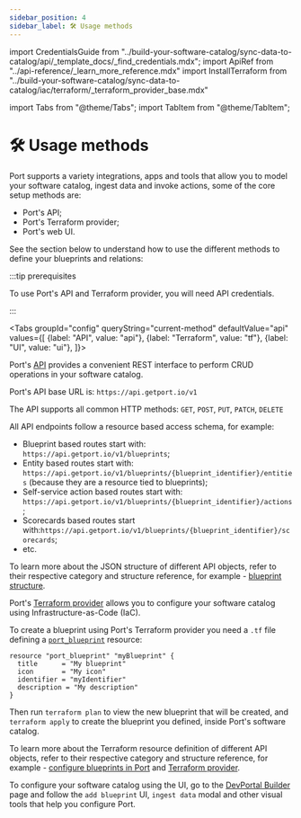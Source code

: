 ```yaml
---
sidebar_position: 4
sidebar_label: 🛠️ Usage methods
---
```


import CredentialsGuide from "../build-your-software-catalog/sync-data-to-catalog/api/\_template_docs/\_find_credentials.mdx";
import ApiRef from "../api-reference/\_learn_more_reference.mdx"
import InstallTerraform from "../build-your-software-catalog/sync-data-to-catalog/iac/terraform/\_terraform_provider_base.mdx"

import Tabs from "@theme/Tabs";
import TabItem from "@theme/TabItem";

# 🛠️ Usage methods

Port supports a variety integrations, apps and tools that allow you to model your software catalog, ingest data and invoke actions, some of the core setup methods are:

- Port's API;
- Port's Terraform provider;
- Port's web UI.

See the section below to understand how to use the different methods to define your blueprints and relations:

:::tip prerequisites

To use Port's API and Terraform provider, you will need API credentials.

<CredentialsGuide />
:::

<Tabs groupId="config" queryString="current-method" defaultValue="api" values={[
{label: "API", value: "api"},
{label: "Terraform", value: "tf"},
{label: "UI", value: "ui"},
]}>

<TabItem value="api">

Port's [API](../api-reference/api-reference.mdx) provides a convenient REST interface to perform CRUD operations in your software catalog.

Port's API base URL is: `https://api.getport.io/v1`

The API supports all common HTTP methods: `GET`, `POST`, `PUT`, `PATCH`, `DELETE`

All API endpoints follow a resource based access schema, for example:

- Blueprint based routes start with: `https://api.getport.io/v1/blueprints`;
- Entity based routes start with: `https://api.getport.io/v1/blueprints/{blueprint_identifier}/entities` (because they are a resource tied to blueprints);
- Self-service action based routes start with: `https://api.getport.io/v1/blueprints/{blueprint_identifier}/actions`;
- Scorecards based routes start with:`https://api.getport.io/v1/blueprints/{blueprint_identifier}/scorecards`;
- etc.

To learn more about the JSON structure of different API objects, refer to their respective category and structure reference, for example - [blueprint structure](../build-your-software-catalog/define-your-data-model/setup-blueprint/setup-blueprint.md#blueprint-structure).

<ApiRef />

</TabItem>

<TabItem value="tf">

Port's [Terraform provider](https://registry.terraform.io/providers/port-labs/port-labs/) allows you to configure your software catalog using Infrastructure-as-Code (IaC).

<InstallTerraform />

To create a blueprint using Port's Terraform provider you need a `.tf` file defining a [`port_blueprint`](https://registry.terraform.io/providers/port-labs/port-labs/latest/docs/resources/port_blueprint) resource:

```hcl showLineNumbers
resource "port_blueprint" "myBlueprint" {
  title      = "My blueprint"
  icon       = "My icon"
  identifier = "myIdentifier"
  description = "My description"
}
```

Then run `terraform plan` to view the new blueprint that will be created, and `terraform apply` to create the blueprint you defined, inside Port's software catalog.

To learn more about the Terraform resource definition of different API objects, refer to their respective category and structure reference, for example - [configure blueprints in Port](../build-your-software-catalog/define-your-data-model/setup-blueprint/setup-blueprint.md?definition=tf#configure-blueprints-in-port) and [Terraform provider](../build-your-software-catalog/sync-data-to-catalog/iac/terraform/terraform.md).

</TabItem>

<TabItem value="ui">

To configure your software catalog using the UI, go to the [DevPortal Builder](https://app.getport.io/dev-portal) page and follow the `add blueprint` UI, `ingest data` modal and other visual tools that help you configure Port.

</TabItem>

</Tabs>

